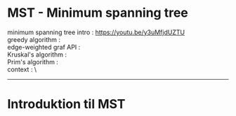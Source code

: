 # MST - Minimum spanning tree

minimum spanning tree intro : https://youtu.be/y3uMfjdUZTU \
greedy algorithm : \
edge-weighted graf API : \
Kruskal's algorithm : \
Prim's algorithm : \
context : \

---

# Introduktion til MST

